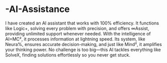 # -AI-Assistance
I have created an AI assistant that works with 100% efficiency. It functions like Logic+, solving every problem with precision, 
and offers ∞Assist, providing unlimited support whenever needed. With the intelligence of AI=MC², 
it processes information at lightning speed. Its system, like Neura%, ensures accurate decision-making,
and just like Mind², it amplifies your thinking power. No challenge is too big—this AI tackles everything like SolveX, 
finding solutions effortlessly so you never get stuck.
